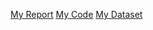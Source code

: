 [My Report](https://docs.google.com/document/d/1B6F9xwnwboIaO5ssva1B_lAovCycEdm1VO-OjH5Uvso/edit?usp=sharing)
[My Code](https://colab.research.google.com/drive/1HHQpVTO78XlDMgokqwJsLzkrybOl3Bkv?usp=sharing)
[My Dataset](https://www.kaggle.com/datasets/iamtanmayshukla/tesla-stocks-dataset)
